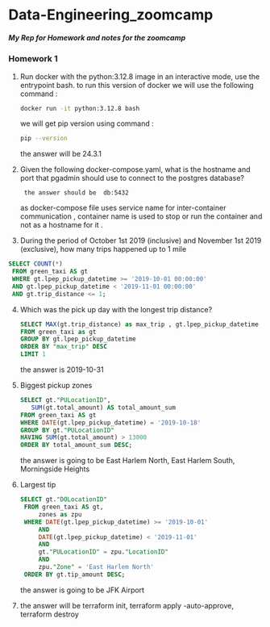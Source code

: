 # Data-Engineering_zoomcamp
##### My Rep for Homework and notes for the zoomcamp

###  Homework 1 
1. Run docker with the python:3.12.8 image in an interactive mode, use the entrypoint bash.
to run this version of docker we will use the following command : 
    ```bash
    docker run -it python:3.12.8 bash
    ```
    we will get pip version using command :
    ```bash
    pip --version
    ```
    the answer will be  24.3.1
2. Given the following docker-compose.yaml, what is the hostname and port that pgadmin should use to connect to the postgres database?
 
        the answer should be  db:5432
    as docker-compose file uses service name for inter-container communication , container name
    is used to stop or run the container and not as a hostname for it .


3.   During the period of October 1st 2019 (inclusive) and    November 1st 2019 (exclusive), how many trips happened up to 1 mile
   ```sql
   SELECT COUNT(*)
    FROM green_taxi AS gt
    WHERE gt.lpep_pickup_datetime >= '2019-10-01 00:00:00'
    AND gt.lpep_pickup_datetime < '2019-11-01 00:00:00'
    AND gt.trip_distance <= 1;
   ```

4. Which was the pick up day with the longest trip distance?
    ```sql
    SELECT MAX(gt.trip_distance) as max_trip , gt.lpep_pickup_datetime
    FROM green_taxi as gt
    GROUP BY gt.lpep_pickup_datetime
    ORDER BY "max_trip" DESC
    LIMIT 1
    ```
    the answer is 2019-10-31

5. Biggest pickup zones 
    ```sql
    SELECT gt."PULocationID",
       SUM(gt.total_amount) AS total_amount_sum
    FROM green_taxi AS gt
    WHERE DATE(gt.lpep_pickup_datetime) = '2019-10-18'
    GROUP BY gt."PULocationID"
    HAVING SUM(gt.total_amount) > 13000
    ORDER BY total_amount_sum DESC;
    ```
    the answer is going to be East Harlem North, East Harlem South, Morningside Heights

6. Largest tip 
   ```sql
   SELECT gt."DOLocationID"
    FROM green_taxi AS gt,
        zones as zpu
    WHERE DATE(gt.lpep_pickup_datetime) >= '2019-10-01'
        AND
        DATE(gt.lpep_pickup_datetime) < '2019-11-01'
        AND
        gt."PULocationID" = zpu."LocationID"
        AND 
        zpu."Zone" = 'East Harlem North'
    ORDER BY gt.tip_amount DESC;
   ```
   the answer is going to be JFK Airport

7. the answer will be 
   terraform init, terraform apply -auto-approve, terraform destroy